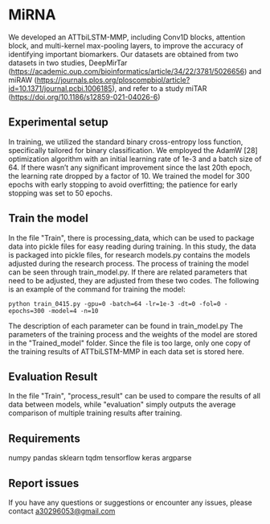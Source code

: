 # MiRNA
We developed an ATTbiLSTM-MMP, including Conv1D blocks, attention block, and multi-kernel max-pooling layers, to improve the accuracy of identifying important biomarkers.
Our datasets are obtained from two datasets in two studies, DeepMirTar (https://academic.oup.com/bioinformatics/article/34/22/3781/5026656) and miRAW (https://journals.plos.org/ploscompbiol/article?id=10.1371/journal.pcbi.1006185), and refer to a study miTAR (https://doi.org/10.1186/s12859-021-04026-6)

## Experimental setup
In training, we utilized the standard binary cross-entropy loss function, specifically tailored for binary classification. We employed the AdamW [28] optimization algorithm with an initial learning rate of 1e-3 and a batch size of 64. If there wasn’t any significant improvement since the last 20th epoch, the learning rate dropped by a factor of 10. We trained the model for 300 epochs with early stopping to avoid overfitting; the patience for early stopping was set to 50 epochs.

## Train the model
In the file "Train", there is processing_data, which can be used to package data into pickle files for easy reading during training. In this study, the data is packaged into pickle files, for research models.py contains the models adjusted during the research process.
The process of training the model can be seen through train_model.py. If there are related parameters that need to be adjusted, they are adjusted from these two codes. The following is an example of the command for training the model:
```python=
python train_0415.py -gpu=0 -batch=64 -lr=1e-3 -dt=0 -fol=0 -epochs=300 -model=4 -n=10
```
The description of each parameter can be found in train_model.py
The parameters of the training process and the weights of the model are stored in the "Trained_model" folder. Since the file is too large, only one copy of the training results of ATTbiLSTM-MMP in each data set is stored here.

## Evaluation Result
In the file "Train", "process_result" can be used to compare the results of all data between models, while "evaluation" simply outputs the average comparison of multiple training results after training.

## Requirements
numpy
pandas
sklearn
tqdm
tensorflow
keras
argparse

## Report issues
If you have any questions or suggestions or encounter any issues, please contact a30296053@gmail.com
